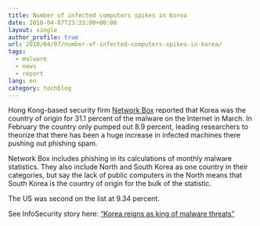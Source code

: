 ```yaml
---
title: Number of infected computers spikes in Korea
date: 2010-04-07T23:33:00+00:00
layout: single
author_profile: true
url: 2010/04/07/number-of-infected-computers-spikes-in-korea/
tags:
  - malware
  - news
  - report
lang: en
category: techblog
---
```

Hong Kong-based security firm <a href="http://www.network-box.com/home" target="_blank">Network Box</a> reported that Korea was the country of origin for 31.1 percent of the malware on the Internet in March. In February the country only pumped out 8.9 percent, leading researchers to theorize that there has been a huge increase in infected machines there pushing out phishing spam.

Network Box includes phishing in its calculations of monthly malware statistics. They also include North and South Korea as one country in their categories, but say the lack of public computers in the North means that South Korea is the country of origin for the bulk of the statistic.

The US was second on the list at 9.34 percent.

See InfoSecurity story here: <a href="http://www.infosecurity-us.com/view/8547/korea-reigns-as-king-of-malware-threats-/" target="_blank">&#8220;Korea reigns as king of malware threats&#8221;</a>
